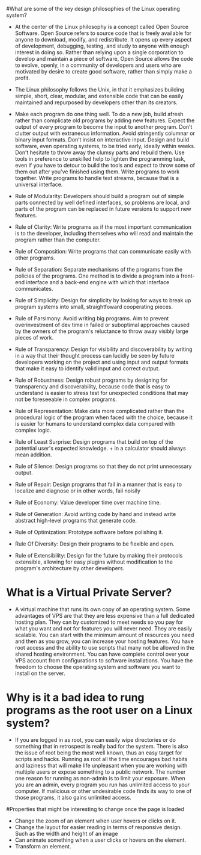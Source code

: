 #What are some of the key design philosophies of the Linux operating system?
* At the center of the Linux philosophy is a concept called Open Source Software.  Open Source refers to source code that is freely available for anyone to download, modify, and redistribute.  It opens up every aspect of development, debugging, testing, and study to anyone with enough interest in doing so.  Rather than relying upon a single corporation to develop and maintain a piece of software, Open Source allows the code to evolve, openly, in a community of developers and users who are motivated by desire to create good software, rather than simply make a profit.
 
* The Linux philosophy follows the Unix, in that it emphasizes building simple, short, clear, modular, and extensible code that can be easily maintained and repurposed by developers other than its creators.
 
* Make each program do one thing well. To do a new job, build afresh rather than complicate old programs by adding new features. Expect the output of every program to become the input to another program. Don’t clutter output with extraneous information. Avoid stringently columnar or binary input formats. Don’t insist on interactive input. Design and build software, even operating systems, to be tried early, ideally within weeks. Don’t hesitate to throw away the clumsy parts and rebuild them. Use tools in preference to unskilled help to lighten the programming task, even if you have to detour to build the tools and expect to throw some of them out after you’ve finished using them. Write programs to work together. Write programs to handle text streams, because that is a universal interface.

* Rule of Modularity: Developers should build a program out of simple parts connected by well defined interfaces, so problems are local, and parts of the program can be replaced in future versions to support new features.
* Rule of Clarity: Write programs as if the most important communication is to the developer, including themselves who will read and maintain the program rather than the computer.  
* Rule of Composition: Write programs that can communicate easily with other programs. 
* Rule of Separation: Separate mechanisms of the programs from the policies of the programs. One method is to divide a program into a front-end interface and a back-end engine with which that interface communicates.
* Rule of Simplicity: Design for simplicity by looking for ways to break up program systems into small, straightfoward cooperating pieces. 
* Rule of Parsimony: Avoid writing big programs. Aim to prevent overinvestment of dev time in failed or suboptimal approaches caused by the owners of the program's reluctance to throw away visibly large pieces of work.
* Rule of Transparency: Design for visibility and discoverability by writing in a way that their thought process can lucidly be seen by future developers working on the project and using input and output formats that make it easy to identify valid input and correct output. 
* Rule of Robustness: Design robust programs by designing for transparency and discoverability, because code that is easy to understand is easier to stress test for unexpected conditions that may not be foreseeable in complex programs. 
* Rule of Representation: Make data more complicated rather than the procedural logic of the program when faced with the choice, because it is easier for humans to understand complex data compared with complex logic. 
* Rule of Least Surprise: Design programs that build on top of the potential user's expected knowledge. + in a calculator should always mean addition.
* Rule of Silence: Design programs so that they do not print unnecessary output. 
* Rule of Repair: Design programs that fail in a manner that is easy to localize and diagnose or in other words, fail noisily
* Rule of Economy: Value developer time over machine time.
* Rule of Generation: Avoid writing code by hand and instead write abstract high-level programs that generate code.
* Rule of Optimization: Prototype software before polishing it. 
* Rule Of Diversity: Design their programs to be flexible and open. 
* Rule of Extensibility: Design for the future by making their protocols extensible, allowing for easy plugins without modification to the program's architecture by other developers.

# What is a Virtual Private Server?
* A virtual machine that runs its own copy of an operating system. Some advantages of VPS are that they are less expensive than a full dedicated hosting plan. They can by customized to meet needs so you pay for what you want and not for features you will never need. They are easily scalable. You can start with the minimum amount of resources you need and then as you grow, you can increase your hosting features. You have root access and the ability to use scripts that many not be allowed in the shared hosting environment. You can have complete control over your VPS account from configurations to software installations. You have the freedom to choose the operating system and software you want to install on the server. 

# Why is it a bad idea to rung programs as the root user on a Linux system?
* If you are logged in as root, you can easily wipe directories or do something that in retrospect is really bad for the system. There is also the issue of root being the most well known, thus an easy target for scripts and hacks. Running as root all the time encourages bad habits and laziness that will make life unpleasant when you are working with multiple users or expose something to a public network. The number one reason for running as non-admin is to limit your exposure. When you are an admin, every program you run has unlimited access to your computer. If malicious or other undesirable code finds its way to one of those programs, it also gains unlimited access. 

#Properties that might be interesting to change once the page is loaded
* Change the zoom of an element when user hovers or clicks on it. 
* Change the layout for easier reading in terms of responsive design. Such as the width and height of an image
* Can animate something when a user clicks or hovers on the element. 
* Transform an element.